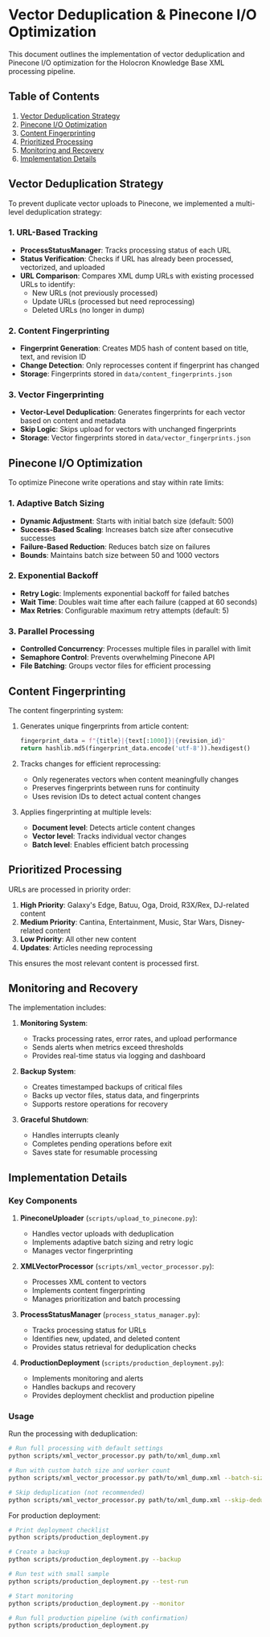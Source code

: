 # Vector Deduplication & Pinecone I/O Optimization

This document outlines the implementation of vector deduplication and Pinecone I/O optimization for the Holocron Knowledge Base XML processing pipeline.

## Table of Contents
1. [Vector Deduplication Strategy](#vector-deduplication-strategy)
2. [Pinecone I/O Optimization](#pinecone-io-optimization)
3. [Content Fingerprinting](#content-fingerprinting)
4. [Prioritized Processing](#prioritized-processing)
5. [Monitoring and Recovery](#monitoring-and-recovery)
6. [Implementation Details](#implementation-details)

## Vector Deduplication Strategy

To prevent duplicate vector uploads to Pinecone, we implemented a multi-level deduplication strategy:

### 1. URL-Based Tracking
- **ProcessStatusManager**: Tracks processing status of each URL
- **Status Verification**: Checks if URL has already been processed, vectorized, and uploaded
- **URL Comparison**: Compares XML dump URLs with existing processed URLs to identify:
  - New URLs (not previously processed)
  - Update URLs (processed but need reprocessing)
  - Deleted URLs (no longer in dump)

### 2. Content Fingerprinting
- **Fingerprint Generation**: Creates MD5 hash of content based on title, text, and revision ID
- **Change Detection**: Only reprocesses content if fingerprint has changed
- **Storage**: Fingerprints stored in `data/content_fingerprints.json`

### 3. Vector Fingerprinting
- **Vector-Level Deduplication**: Generates fingerprints for each vector based on content and metadata
- **Skip Logic**: Skips upload for vectors with unchanged fingerprints
- **Storage**: Vector fingerprints stored in `data/vector_fingerprints.json`

## Pinecone I/O Optimization

To optimize Pinecone write operations and stay within rate limits:

### 1. Adaptive Batch Sizing
- **Dynamic Adjustment**: Starts with initial batch size (default: 500)
- **Success-Based Scaling**: Increases batch size after consecutive successes
- **Failure-Based Reduction**: Reduces batch size on failures
- **Bounds**: Maintains batch size between 50 and 1000 vectors

### 2. Exponential Backoff
- **Retry Logic**: Implements exponential backoff for failed batches
- **Wait Time**: Doubles wait time after each failure (capped at 60 seconds)
- **Max Retries**: Configurable maximum retry attempts (default: 5)

### 3. Parallel Processing
- **Controlled Concurrency**: Processes multiple files in parallel with limit
- **Semaphore Control**: Prevents overwhelming Pinecone API
- **File Batching**: Groups vector files for efficient processing

## Content Fingerprinting

The content fingerprinting system:

1. Generates unique fingerprints from article content:
   ```python
   fingerprint_data = f"{title}|{text[:1000]}|{revision_id}"
   return hashlib.md5(fingerprint_data.encode('utf-8')).hexdigest()
   ```

2. Tracks changes for efficient reprocessing:
   - Only regenerates vectors when content meaningfully changes
   - Preserves fingerprints between runs for continuity
   - Uses revision IDs to detect actual content changes

3. Applies fingerprinting at multiple levels:
   - **Document level**: Detects article content changes
   - **Vector level**: Tracks individual vector changes
   - **Batch level**: Enables efficient batch processing

## Prioritized Processing

URLs are processed in priority order:

1. **High Priority**: Galaxy's Edge, Batuu, Oga, Droid, R3X/Rex, DJ-related content
2. **Medium Priority**: Cantina, Entertainment, Music, Star Wars, Disney-related content
3. **Low Priority**: All other new content
4. **Updates**: Articles needing reprocessing

This ensures the most relevant content is processed first.

## Monitoring and Recovery

The implementation includes:

1. **Monitoring System**:
   - Tracks processing rates, error rates, and upload performance
   - Sends alerts when metrics exceed thresholds
   - Provides real-time status via logging and dashboard

2. **Backup System**:
   - Creates timestamped backups of critical files
   - Backs up vector files, status data, and fingerprints
   - Supports restore operations for recovery

3. **Graceful Shutdown**:
   - Handles interrupts cleanly
   - Completes pending operations before exit
   - Saves state for resumable processing

## Implementation Details

### Key Components

1. **PineconeUploader** (`scripts/upload_to_pinecone.py`):
   - Handles vector uploads with deduplication
   - Implements adaptive batch sizing and retry logic
   - Manages vector fingerprinting

2. **XMLVectorProcessor** (`scripts/xml_vector_processor.py`):
   - Processes XML content to vectors
   - Implements content fingerprinting
   - Manages prioritization and batch processing

3. **ProcessStatusManager** (`process_status_manager.py`):
   - Tracks processing status for URLs
   - Identifies new, updated, and deleted content
   - Provides status retrieval for deduplication checks

4. **ProductionDeployment** (`scripts/production_deployment.py`):
   - Implements monitoring and alerts
   - Handles backups and recovery
   - Provides deployment checklist and production pipeline

### Usage

Run the processing with deduplication:

```bash
# Run full processing with default settings
python scripts/xml_vector_processor.py path/to/xml_dump.xml

# Run with custom batch size and worker count
python scripts/xml_vector_processor.py path/to/xml_dump.xml --batch-size 200 --workers 5

# Skip deduplication (not recommended)
python scripts/xml_vector_processor.py path/to/xml_dump.xml --skip-deduplication
```

For production deployment:

```bash
# Print deployment checklist
python scripts/production_deployment.py

# Create a backup
python scripts/production_deployment.py --backup

# Run test with small sample
python scripts/production_deployment.py --test-run

# Start monitoring
python scripts/production_deployment.py --monitor

# Run full production pipeline (with confirmation)
python scripts/production_deployment.py
``` 
